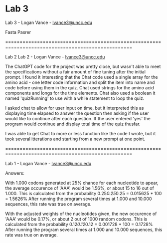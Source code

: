 # Lab 3
Lab 3 - Logan Vance - lvance3@uncc.edu

Fasta Pasrer

==================================================================================================

Lab 2
Lab 2 - Logan Vance - lvance3@uncc.edu

The ChatGPT code for the project was pretty close, but wasn't able to meet the specifications without a fair amount of fine tuning after the initial prompt. I found it interesting that the Chat code used a single array for the amino acid - one letter code information and split the item into name and code before using them in the quiz. Chat used strings for the amino acid components and longs for the time elements. Chat also used a boolean it named 'quizRunning' to use with a while statement to loop the quiz.

I asked chat to allow for user input on time, but it interpreted this as displaying time elapsed to answer the question then asking if the user would like to continue after each question. If the user entered 'yes' the program would continue and display total time of the quiz thusfar.

I was able to get Chat to more or less function like the code I wrote, but it took several itterations and starting from a new prompt at one point.

==================================================================================================

Lab 1 - Logan Vance - lvance3@uncc.edu

Answers:

With 1.000 codons generated at 25% chance for each nucleotide to apear, the average occurence of 'AAA' would be 1.56%, or about 15 to 16 out of 1.000.
This is calculated from the probability 0.25*0.25*0.25 = 0.015625 * 100 = 1.5626%
After running the program several times at 1.000 and 10.000 sequences, this rate was true on average.

With the adjusted weights of the nucleotides given, the new occurence of 'AAA' would be 0.17%, or about 2 out of 1000 random codons.
This is calculated from the probability 0.12*0.12*0.12 = 0.001728 * 100 = 0.1728%
After running the program several times at 1.000 and 10.000 sequences, this rate was true on average.

